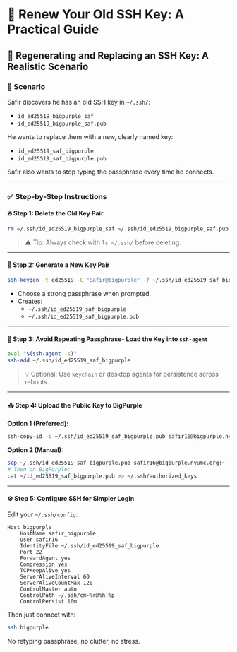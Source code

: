 
# 🔐 Renew Your Old SSH Key: A Practical Guide

## 🔁 Regenerating and Replacing an SSH Key: A Realistic Scenario

### 👥 Scenario

Safir discovers he has an old SSH key in `~/.ssh/`:

- `id_ed25519_bigpurple_saf`
- `id_ed25519_bigpurple_saf.pub`

He wants to replace them with a new, clearly named key:

- `id_ed25519_saf_bigpurple`
- `id_ed25519_saf_bigpurple.pub`

Safir also wants to stop typing the passphrase every time he connects.

---

### ✅ Step-by-Step Instructions

#### 🔥 Step 1: Delete the Old Key Pair

```bash
rm ~/.ssh/id_ed25519_bigpurple_saf ~/.ssh/id_ed25519_bigpurple_saf.pub
```

> ⚠️ Tip: Always check with `ls ~/.ssh/` before deleting.

---

#### 🔐 Step 2: Generate a New Key Pair

```bash
ssh-keygen -t ed25519 -C "Safir@bigpurple" -f ~/.ssh/id_ed25519_saf_bigpurple
```

- Choose a strong passphrase when prompted.
- Creates:
  - `~/.ssh/id_ed25519_saf_bigpurple`
  - `~/.ssh/id_ed25519_saf_bigpurple.pub`

---

#### 🧠 Step 3: Avoid Repeating Passphrase- Load the Key into `ssh-agent`

```bash
eval "$(ssh-agent -s)"
ssh-add ~/.ssh/id_ed25519_saf_bigpurple
```

> 💡 Optional: Use `keychain` or desktop agents for persistence across reboots.

---

#### 📤 Step 4: Upload the Public Key to BigPurple

**Option 1 (Preferred):**

```bash
ssh-copy-id -i ~/.ssh/id_ed25519_saf_bigpurple.pub safir16@bigpurple.nyumc.org
```

**Option 2 (Manual):**

```bash
scp ~/.ssh/id_ed25519_saf_bigpurple.pub safir16@bigpurple.nyumc.org:~
# Then on BigPurple:
cat ~/id_ed25519_saf_bigpurple.pub >> ~/.ssh/authorized_keys
```

---

#### ⚙️ Step 5: Configure SSH for Simpler Login

Edit your `~/.ssh/config`:

```ssh
Host bigpurple
    HostName safir_bigpurple
    User safir16
    IdentityFile ~/.ssh/id_ed25519_saf_bigpurple
    Port 22
    ForwardAgent yes
    Compression yes
    TCPKeepAlive yes
    ServerAliveInterval 60
    ServerAliveCountMax 120
    ControlMaster auto
    ControlPath ~/.ssh/cm-%r@%h:%p
    ControlPersist 10m
```

Then just connect with:

```bash
ssh bigpurple
```

No retyping passphrase, no clutter, no stress.
